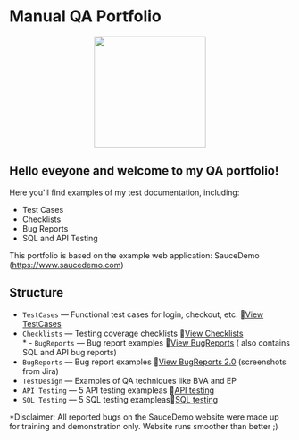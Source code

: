 # Manual QA Portfolio
<p align="center">
  <img src= "https://media.giphy.com/media/ieyl9zmCjO4b4t6qoY/giphy.gif" width="200">
</p>

 ## Hello eveyone and welcome to my QA portfolio! 

Here you'll find examples of my test documentation, including:

- Test Cases
- Checklists
- Bug Reports
- SQL and API Testing

This portfolio is based on the example web application: SauceDemo (https://www.saucedemo.com)

## Structure

- `TestCases` — Functional test cases for login, checkout, etc. 📄[View TestCases](TestCases.md)
- `Checklists` — Testing coverage checklists 📄[View Checklists](Checklists.md)  
\* - `BugReports` — Bug report examples 📄[View BugReports](BugReports.md) ( also contains SQL and API bug reports)
- `BugReports` — Bug report examples 📄[View BugReports 2.0](Jira-screenshots) (screenshots from Jira)
- `TestDesign` — Examples of QA techniques like BVA and EP
- `API Testing` — 5 API testing exampleas 📄[API testing ](APITesting.md)
- `SQL Testing` — 5 SQL testing exampleas📄[SQL testing](SQLTesting.md)

*Disclaimer: All reported bugs on the SauceDemo website were made up for training and demonstration only. Website runs smoother than better ;)
